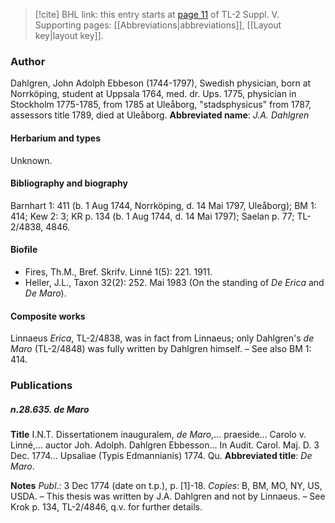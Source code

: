 > [!cite] BHL link: this entry starts at [page 11](https://www.biodiversitylibrary.org/page/33259057) of TL-2 Suppl. V.
> Supporting pages: [[Abbreviations|abbreviations]], [[Layout key|layout key]].

### Author

Dahlgren, John Adolph Ebbeson (1744-1797), Swedish physician, born at Norrköping, student at Uppsala 1764, med. dr. Ups. 1775, physician in Stockholm 1775-1785, from 1785 at Uleåborg, "stadsphysicus" from 1787, assessors title 1789, died at Uleåborg. 
**Abbreviated name**: *J.A. Dahlgren*

#### Herbarium and types

Unknown.

#### Bibliography and biography

Barnhart 1: 411 (b. 1 Aug 1744, Norrköping, d. 14 Mai 1797, Uleåborg); BM 1: 414; Kew 2: 3; KR p. 134 (b. 1 Aug 1744, d. 14 Mai 1797); Saelan p. 77; TL-2/4838, 4846.

#### Biofile

- Fires, Th.M., Bref. Skrifv. Linné 1(5): 221. 1911.
- Heller, J.L., Taxon 32(2): 252. Mai 1983 (On the standing of *De Erica* and *De Maro*).

#### Composite works

Linnaeus *Erica*, TL-2/4838, was in fact from Linnaeus; only Dahlgren's *de Maro* (TL-2/4848) was fully written by Dahlgren himself. – See also BM 1: 414.

### Publications

##### n.28.635. de Maro

**Title**
I.N.T. Dissertationem inauguralem, *de Maro*,... praeside... Carolo v. Linné,... auctor Joh. Adolph. Dahlgren Ebbesson... In Audit. Carol. Maj. D. 3 Dec. 1774... Upsaliae (Typis Edmannianis) 1774. Qu.
**Abbreviated title**: *De Maro*.

**Notes**
*Publ*.: 3 Dec 1774 (date on t.p.), p. \[1\]-18. *Copies*: B, BM, MO, NY, US, USDA. – This thesis was written by J.A. Dahlgren and not by Linnaeus. – See Krok p. 134, TL-2/4846, q.v. for further details.

